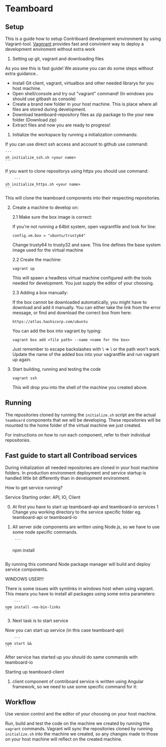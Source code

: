 # Teamboard

## Setup

This is a guide how to setup Contriboard development environment by using Vagrant-tool. [Vagnrant](https://www.vagrantup.com/) provides fast and convinient way to deploy a development enviroment without extra work  


1. Setting up git, vagrant and downloading files

As you see this is fast guide! We assume you can do some steps without extra guidance..

  * Install Git client, vagrant, virtualbox and other needed librarys for you host machine.
  * Open shell/console and try out "vagrant" command! (In windows you should use gitbash as console)
  * Create a brand new folder in your host machine. This is place where all files are stored during development.
  * Download teamboard-repository files as zip package to the your new folder (Download zip)
  * Extract files and now you are ready to progress!
  




1. Initialize the workspace by running a initialization commands:


If you can use direct ssh access and account to github use command: 


	```
	sh initialize_ssh.sh <your name>
	```
	

If you want to clone repositorys using https you should use command:
        
        ```
	sh initialize_https.sh <your name>
	```

This will clone the teamboard components into their respecting repositories.

2. Create a machine to develop on:

	2.1 Make sure the box image is correct: 
	
	If you're not running a 64bit system, open vagrantfile and look for line:
	```
	config.vm.box = "ubuntu/trusty64"
	```
	Change trusty64 to trusty32 and save. This line defines the base system image 
	used for the virtual machine
	
	
	2.2 Create the machine:
	
	```
	vagrant up
	```
	This will spawn a headless virtual machine configured with the tools needed
	for development. You just supply the editor of your choosing.


	2.3 Adding a box manually:
	
	If the box cannot be downloaded automatically, you might have to download and 
	add it manually. You can either take the link from the error message, or find 
	and download the correct box from here:
	```
	https://atlas.hashicorp.com/ubuntu
	```
	You can add the box into vagrant by typing:
	```
	vagrant box add <file path> --name <name for the box>
	```
	Just remember to escape backslashes with \ => \\ or the path won't work.
	Update the name of the added box into your vagrantfile and run vagrant up again.
	
	
3. Start building, running and testing the code
	```
	vagrant ssh
	```
	This will drop you into the shell of the machine you created above.

## Running

The repositories cloned by running the `initialize.sh` script are the actual
`teamboard` components that we will be developing. These repositories will be
mounted to the home folder of the virtual machine we just created.

For instructions on how to run each component, refer to their individual
repositories.

## Fast guide to start all Contriboad services

During initialization all needed repositories are cloned in your host machine folders. In production environment deployment and service startup is handled little bit differently than in development environment.

How to get service running?

Service Starting order: API, IO, Client

0. At first you have to start up teamboard-api and teamboard-io services
1  Change you working directory to the service specific folder eg. teamboard-api or teamboard-io 
2. All server side components are written using Node.js, so we have to use some node specific commands.

        ```
	npm install
	```
By running this command Node package manager will build and deploy service components.


WINDOWS USER!!!

There is some issues with symlinks in windows host when using vagrant. This means you have to install all packages using some extra parameters:

        ```
	npm install —no-bin-links
	```
	
3. Next task is to start service

Now you can start up service (in this case teamboard-api)

        ```
	npm start &&
	```
	
After service has started up you should do same commands with teamboard-io



Starting up teamboard-client

1. client component of contriboard service is written using Angular framework, so we need to use some specific command for it:








## Workflow

Use version control and the editor of your choosing on your host machine.

Run, build and test the code on the machine we created by running the `vagrant`
commands. Vagrant will sync the repositories cloned by running `initialize.sh`
into the machine we created, so any changes made to those on your host machine
will reflect on the created machine.
